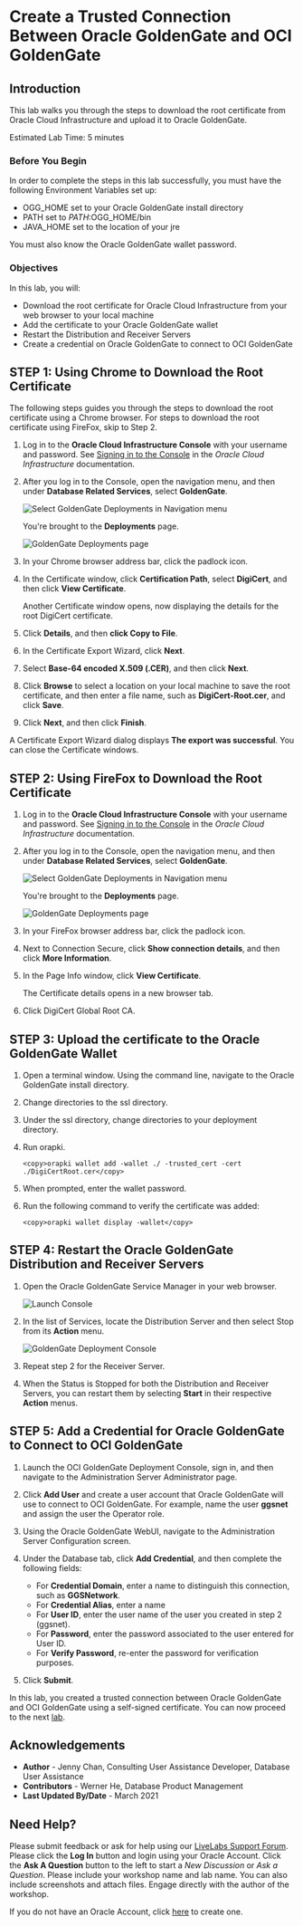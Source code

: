 # Create a Trusted Connection Between Oracle GoldenGate and OCI GoldenGate

## Introduction

This lab walks you through the steps to download the root certificate from Oracle Cloud Infrastructure and upload it to Oracle GoldenGate.

Estimated Lab Time: 5 minutes


### Before You Begin

In order to complete the steps in this lab successfully, you must have the following Environment Variables set up:
* OGG_HOME set to your Oracle GoldenGate install directory
* PATH set to $PATH:$OGG_HOME/bin
* JAVA_HOME set to the location of your jre

You must also know the Oracle GoldenGate wallet password.

### Objectives

In this lab, you will:
* Download the root certificate for Oracle Cloud Infrastructure from your web browser to your local machine
* Add the certificate to your Oracle GoldenGate wallet
* Restart the Distribution and Receiver Servers
* Create a credential on Oracle GoldenGate to connect to OCI GoldenGate

## **STEP 1**: Using Chrome to Download the Root Certificate
The following steps guides you through the steps to download the root certificate using a Chrome browser. For steps to download the root certificate using FireFox, skip to Step 2.

1. Log in to the **Oracle Cloud Infrastructure Console** with your username and password. See [Signing in to the Console](https://docs.cloud.oracle.com/en-us/iaas/Content/GSG/Tasks/signingin.htm) in the *Oracle Cloud Infrastructure* documentation.

2. After you log in to the Console, open the navigation menu, and then under **Database Related Services**, select **GoldenGate**.

   ![Select GoldenGate Deployments in Navigation menu](images/01-01-02.png "Access GoldenGate service")

   You're brought to the **Deployments** page.

   ![GoldenGate Deployments page](images/01-01-02a.png "Deployments page")

3. In your Chrome browser address bar, click the padlock icon.

4. In the Certificate window, click **Certification Path**, select **DigiCert**, and then click **View Certificate**.

   Another Certificate window opens, now displaying the details for the root DigiCert certificate.

5. Click **Details**, and then **click Copy to File**.

6. In the Certificate Export Wizard, click **Next**.

7. Select **Base-64 encoded X.509 (.CER)**, and then click **Next**.

8. Click **Browse** to select a location on your local machine to save the root certificate, and then enter a file name, such as **DigiCert-Root.cer**, and click **Save**.

9. Click **Next**, and then click **Finish**.

A Certificate Export Wizard dialog displays **The export was successful**. You can close the Certificate windows.

## **STEP 2:** Using FireFox to Download the Root Certificate

1. Log in to the **Oracle Cloud Infrastructure Console** with your username and password. See [Signing in to the Console](https://docs.cloud.oracle.com/en-us/iaas/Content/GSG/Tasks/signingin.htm) in the *Oracle Cloud Infrastructure* documentation.

2. After you log in to the Console, open the navigation menu, and then under **Database Related Services**, select **GoldenGate**.

   ![Select GoldenGate Deployments in Navigation menu](images/01-01-02.png "Access GoldenGate service")

   You're brought to the **Deployments** page.

   ![GoldenGate Deployments page](images/01-01-02a.png "Deployments page")

3. In your FireFox browser address bar, click the padlock icon.

4. Next to Connection Secure, click **Show connection details**, and then click **More Information**.

5. In the Page Info window, click **View Certificate**.

   The Certificate details opens in a new browser tab.

6. Click DigiCert Global Root CA.

## **STEP 3:** Upload the certificate to the Oracle GoldenGate Wallet

1. Open a terminal window. Using the command line, navigate to the Oracle GoldenGate install directory.

2. Change directories to the ssl directory.

3. Under the ssl directory, change directories to your deployment directory.

4. Run orapki.

   ```
   <copy>orapki wallet add -wallet ./ -trusted_cert -cert ./DigiCertRoot.cer</copy>
   ```

5. When prompted, enter the wallet password.

6. Run the following command to verify the certificate was added:

   ```
   <copy>orapki wallet display -wallet</copy>
   ```

## **STEP 4:** Restart the Oracle GoldenGate Distribution and Receiver Servers

1. Open the Oracle GoldenGate Service Manager in your web browser.

    ![Launch Console](images/04-01-ggs-launchconsole.png)

2. In the list of Services, locate the Distribution Server and then select Stop from its **Action** menu.

    ![GoldenGate Deployment Console](images/04-02-ggs-deploymentconsole-signin.png)

3. Repeat step 2 for the Receiver Server.

4. When the Status is Stopped for both the Distribution and Receiver Servers, you can restart them by selecting **Start** in their respective **Action** menus.

## **STEP 5:** Add a Credential for Oracle GoldenGate to Connect to OCI GoldenGate

1. Launch the OCI GoldenGate Deployment Console, sign in, and then navigate to the Administration Server Administrator page.

2. Click **Add User** and create a user account that Oracle GoldenGate will use to connect to OCI GoldenGate. For example, name the user **ggsnet** and assign the user the Operator role.

3. Using the Oracle GoldenGate WebUI, navigate to the Administration Server Configuration screen.

4. Under the Database tab, click **Add Credential**, and then complete the following fields:

   * For **Credential Domain**, enter a name to distinguish this connection, such as **GGSNetwork**.
   * For **Credential Alias**,  enter a name
   * For **User ID**, enter the user name of the user you created in step 2 (ggsnet).
   * For **Password**, enter the password associated to the user entered for User ID.
   * For **Verify Password**, re-enter the password for verification purposes.

5. Click **Submit**.

In this lab, you created a trusted connection between Oracle GoldenGate and OCI GoldenGate using a self-signed certificate. You can now proceed to the next [lab](#next).


## Acknowledgements
* **Author** - Jenny Chan, Consulting User Assistance Developer, Database User Assistance
* **Contributors** -  Werner He, Database Product Management
* **Last Updated By/Date** - March 2021

## Need Help?
Please submit feedback or ask for help using our [LiveLabs Support Forum](https://community.oracle.com/tech/developers/categories/livelabsdiscussions). Please click the **Log In** button and login using your Oracle Account. Click the **Ask A Question** button to the left to start a *New Discussion* or *Ask a Question*.  Please include your workshop name and lab name.  You can also include screenshots and attach files.  Engage directly with the author of the workshop.

If you do not have an Oracle Account, click [here](https://profile.oracle.com/myprofile/account/create-account.jspx) to create one.
